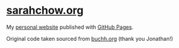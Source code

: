 # [sarahchow.org](https://sarahchow.org)

My [personal website](https://sarahchow.org) published with [GitHub Pages](https://pages.github.com/). 

Original code taken sourced from [buchh.org](https://github.com/JonathanBuchh/buchh.org) (thank you Jonathan!) 

